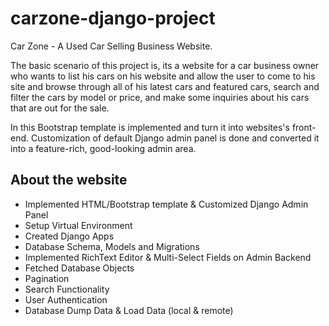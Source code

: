 # carzone-django-project

Car Zone - A Used Car Selling Business Website. 

The basic scenario of this project is, its a website for a car business owner who wants to list his cars on his website and 
allow the user to come to his site and browse through all of his latest cars and featured cars, search and filter the cars by model or price, 
and make some inquiries about his cars that are out for the sale.

In this Bootstrap template is implemented and turn it into websites's front-end. Customization of default Django 
admin panel is done and converted it into a feature-rich, good-looking admin area. 

## About the website

- Implemented HTML/Bootstrap template & Customized Django Admin Panel
- Setup Virtual Environment
- Created Django Apps
- Database Schema, Models and Migrations
- Implemented RichText Editor & Multi-Select Fields on Admin Backend
- Fetched Database Objects
- Pagination
- Search Functionality
- User Authentication
- Database Dump Data & Load Data (local & remote) 
